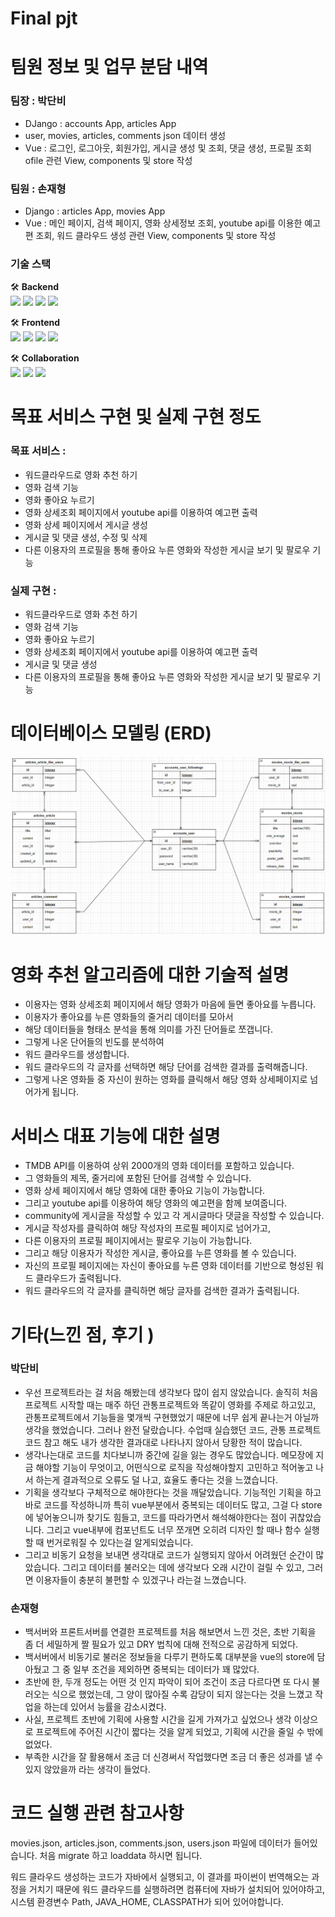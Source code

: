 # Final pjt

# **팀원 정보 및 업무 분담 내역**

### 팀장 : 박단비

- DJango : accounts App, articles App
- user, movies, articles, comments json 데이터 생성
- Vue : 로그인, 로그아웃, 회원가입, 게시글 생성 및 조회, 댓글 생성, 프로필 조회ofile 관련 View, components 및 store 작성

### 팀원 : 손재형

- Django : articles App, movies App
- Vue : 메인 페이지, 검색 페이지, 영화 상세정보 조회, youtube api를 이용한 예고편 조회, 워드 클라우드 생성 관련 View, components 및 store 작성

### 기술 스택
🛠 **Backend**
  <br>
  <img src="https://img.shields.io/badge/python-3776AB?style=for-the-badge&logo=python&logoColor=white">
  <img src="https://img.shields.io/badge/django-092E20?style=for-the-badge&logo=django&logoColor=white">
  <img src="https://img.shields.io/badge/sqlite-003B57?style=for-the-badge&logo=sqlite&logoColor=white">
  <img src="https://img.shields.io/badge/java-007396?style=for-the-badge&logo=java&logoColor=white">


🛠 **Frontend**
  <br>
  <img src="https://img.shields.io/badge/vue.js-4FC08D?style=for-the-badge&logo=vue.js&logoColor=white">
  <img src="https://img.shields.io/badge/html5-E34F26?style=for-the-badge&logo=html5&logoColor=white">
  <img src="https://img.shields.io/badge/css3-1572B6?style=for-the-badge&logo=css3&logoColor=white">
  <img src="https://img.shields.io/badge/bootstrap-7952B3?style=for-the-badge&logo=bootstrap&logoColor=white">


🛠 **Collaboration**
  <br>
  <img src="https://img.shields.io/badge/gitlab-FC6D26?style=for-the-badge&logo=gitlab&logoColor=white">
  <img src="https://img.shields.io/badge/notion-000000?style=for-the-badge&logo=notion&logoColor=white">
  <img src="https://img.shields.io/badge/mattermost-0058CC?style=for-the-badge&logo=mattermost&logoColor=white">

# 목표 서비스 구현 및 실제 구현 정도

### 목표 서비스 :

- 워드클라우드로 영화 추천 하기
- 영화 검색 기능
- 영화 좋아요 누르기
- 영화 상세조회 페이지에서 youtube api를 이용하여 예고편 출력
- 영화 상세 페이지에서 게시글 생성
- 게시글 및 댓글 생성, 수정 및 삭제
- 다른 이용자의 프로필을 통해 좋아요 누른 영화와 작성한 게시글 보기 및 팔로우 기능

### 실제 구현 :

- 워드클라우드로 영화 추천 하기
- 영화 검색 기능
- 영화 좋아요 누르기
- 영화 상세조회 페이지에서 youtube api를 이용하여 예고편 출력
- 게시글 및 댓글 생성
- 다른 이용자의 프로필을 통해 좋아요 누른 영화와 작성한 게시글 보기 및 팔로우 기능

# 데이터베이스 모델링 (ERD)

![](README_assets/2023-05-26-03-08-37-image.png)

# 영화 추천 알고리즘에 대한 기술적 설명

- 이용자는 영화 상세조회 페이지에서 해당 영화가 마음에 들면 좋아요를 누릅니다.
- 이용자가 좋아요를 누른 영화들의 줄거리 데이터를 모아서
- 해당 데이터들을 형태소 분석을 통해 의미를 가진 단어들로 쪼갭니다.
- 그렇게 나온 단어들의 빈도를 분석하여
- 워드 클라우드를 생성합니다.
- 워드 클라우드의 각 글자를 선택하면 해당 단어를 검색한 결과를 출력해줍니다.
- 그렇게 나온 영화들 중 자신이 원하는 영화를 클릭해서 해당 영화 상세페이지로 넘어가게  됩니다.

# 서비스 대표 기능에 대한 설명

- TMDB API를 이용하여 상위 2000개의 영화 데이터를 포함하고 있습니다.
- 그 영화들의 제목, 줄거리에 포함된 단어를 검색할 수 있습니다.
- 영화 상세 페이지에서 해당 영화에 대한 좋아요 기능이 가능합니다.
- 그리고 youtube api를 이용하여 해당 영화의 예고편을 함께 보여줍니다.
- community에 게시글을 작성할 수 있고 각 게시글마다 댓글을 작성할 수 있습니다.
- 게시글 작성자를 클릭하여 해당 작성자의 프로필 페이지로 넘어가고,
- 다른 이용자의 프로필 페이지에서는 팔로우 기능이 가능합니다.
- 그리고 해당 이용자가 작성한 게시글, 좋아요를 누른 영화를 볼 수 있습니다.
- 자신의 프로필 페이지에는 자신이 좋아요를 누른 영화 데이터를 기반으로 형성된 워드 클라우드가 출력됩니다.
- 워드 클라우드의 각 글자를 클릭하면 해당 글자를 검색한 결과가 출력됩니다.

# 기타(느낀 점, 후기 )

### 박단비

- 우선 프로젝트라는 걸 처음 해봤는데 생각보다 많이 쉽지 않았습니다. 솔직히 처음 프로젝트 시작할 때는 매주 하던 관통프로젝트와 똑같이 영화를 주제로 하고있고, 관통프로젝트에서 기능들을 몇개씩 구현했었기 때문에 너무 쉽게 끝나는거 아닐까 생각을 했었습니다. 그러나 완전 달랐습니다. 수업때 실습했던 코드, 관통 프로젝트 코드 참고 해도 내가 생각한 결과대로 나타나지 않아서 당황한 적이 많습니다.
- 생각나는대로 코드를 치다보니까 중간에 길을 잃는 경우도 많았습니다. 메모장에 지금 해야할 기능이 무엇이고, 어떤식으로 로직을 작성해야할지 고민하고 적어놓고 나서 하는게 결과적으로 오류도 덜 나고, 효율도 좋다는 것을 느꼈습니다.
- 기획을 생각보다 구체적으로 해야한다는 것을 깨달았습니다. 기능적인 기획을 하고 바로 코드를 작성하니까 특히 vue부분에서 중복되는 데이터도 많고, 그걸 다 store에 넣어놓으니까 찾기도 힘들고, 코드를 따라가면서 해석해야한다는 점이 귀찮았습니다. 그리고 vue내부에 컴포넌트도 너무 쪼개면 오히려 디자인 할 때나 함수 실행할 때 번거로워질 수 있다는걸 알게되었습니다.
- 그리고 비동기 요청을 보내면 생각대로 코드가 실행되지 않아서 어려웠던 순간이 많았습니다. 그리고 데이터를 불러오는 데에 생각보다 오래 시간이 걸릴 수 있고, 그러면 이용자들이 충분히 불편할 수 있겠구나 라는걸 느꼈습니다.

### 손재형

- 백서버와 프론트서버를 연결한 프로젝트를 처음 해보면서 느낀 것은, 초반 기획을 좀 더 세밀하게 짤 필요가 있고 DRY 법칙에 대해 전적으로 공감하게 되었다.
- 백서버에서 비동기로 불러온 정보들을 다루기 편하도록 대부분을 vue의 store에 담아뒀고 그 중 일부 조건을 제외하면 중복되는 데이터가 꽤 많았다.
- 초반에 한, 두개 정도는 어떤 것 인지 파악이 되어 조건이 조금 다르다면 또 다시 불러오는 식으로 했었는데, 그 양이 많아질 수록 감당이 되지 않는다는 것을 느꼈고 작업을 하는데 있어서 능률을 감소시켰다.
- 사실, 프로젝트 초반에 기획에 사용할 시간을 길게 가져가고 싶었으나 생각 이상으로 프로젝트에 주어진 시간이 짧다는 것을 알게 되었고, 기획에 시간을 줄일 수 밖에 없었다.
- 부족한 시간을 잘 활용해서 조금 더 신경써서 작업했다면 조금 더 좋은 성과를 낼 수 있지 않았을까 라는 생각이 들었다.

# 코드 실행 관련 참고사항

movies.json, articles.json, comments.json, users.json 파일에 데이터가 들어있습니다. 처음 migrate 하고 loaddata 하시면 됩니다.

워드 클라우드 생성하는 코드가 자바에서 실행되고, 이 결과를 파이썬이 번역해오는 과정을 거치기 때문에 워드 클라우드를 실행하려면 컴퓨터에 자바가 설치되어 있어야하고, 시스템 환경변수 Path, JAVA_HOME, CLASSPATH가 되어 있어야합니다.
